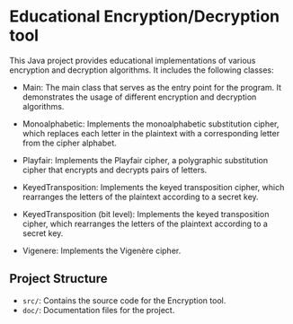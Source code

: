 # Educational Encryption/Decryption tool

This Java project provides educational implementations of various encryption and decryption algorithms. It includes the following classes:

- Main: The main class that serves as the entry point for the program. It demonstrates the usage of different encryption and decryption algorithms.

- Monoalphabetic: Implements the monoalphabetic substitution cipher, which replaces each letter in the plaintext with a corresponding letter from the cipher alphabet.

- Playfair: Implements the Playfair cipher, a polygraphic substitution cipher that encrypts and decrypts pairs of letters.

- KeyedTransposition: Implements the keyed transposition cipher, which rearranges the letters of the plaintext according to a secret key.

- KeyedTransposition (bit level): Implements the keyed transposition cipher, which rearranges the letters of the plaintext according to a secret key.

- Vigenere: Implements the Vigenère cipher.


## Project Structure
- `src/`: Contains the source code for the Encryption tool.
- `doc/`: Documentation files for the project.



